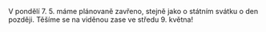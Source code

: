 V pondělí 7. 5. máme plánovaně zavřeno, stejně jako o státním svátku o den později. Těšíme se na viděnou zase ve středu 9. května!
